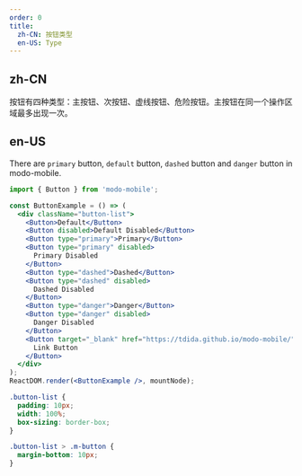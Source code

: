 ```yaml
---
order: 0
title:
  zh-CN: 按钮类型
  en-US: Type
---
```


## zh-CN

按钮有四种类型：主按钮、次按钮、虚线按钮、危险按钮。主按钮在同一个操作区域最多出现一次。

## en-US

There are `primary` button, `default` button, `dashed` button and `danger` button in modo-mobile.

```jsx
import { Button } from 'modo-mobile';

const ButtonExample = () => (
  <div className="button-list">
    <Button>Default</Button>
    <Button disabled>Default Disabled</Button>
    <Button type="primary">Primary</Button>
    <Button type="primary" disabled>
      Primary Disabled
    </Button>
    <Button type="dashed">Dashed</Button>
    <Button type="dashed" disabled>
      Dashed Disabled
    </Button>
    <Button type="danger">Danger</Button>
    <Button type="danger" disabled>
      Danger Disabled
    </Button>
    <Button target="_blank" href="https://tdida.github.io/modo-mobile/">
      Link Button
    </Button>
  </div>
);
ReactDOM.render(<ButtonExample />, mountNode);
```

```css
.button-list {
  padding: 10px;
  width: 100%;
  box-sizing: border-box;
}

.button-list > .m-button {
  margin-bottom: 10px;
}
```
